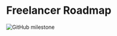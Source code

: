 # Freelancer Roadmap

![GitHub milestone](https://img.shields.io/github/milestones/progress-percent/stefanoschrs/freelancer-issues/1?style=for-the-badge)
